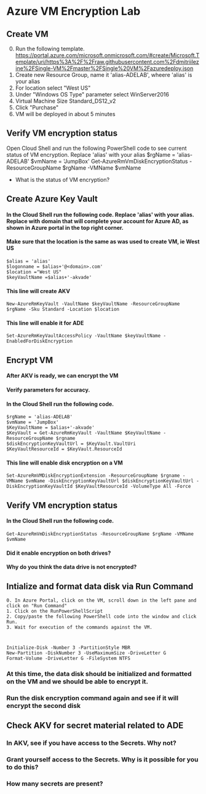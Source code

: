 

# Azure VM Encryption Lab
## Create VM 

0. Run the following template.  https://portal.azure.com/microsoft.onmicrosoft.com/#create/Microsoft.Template/uri/https%3A%2F%2Fraw.githubusercontent.com%2Fdmitriilezine%2FSingle-VM%2Fmaster%2FSingle%20VM%2Fazuredeploy.json
1. Create new Resource Group, name it 'alias-ADELAB', wheere 'alias' is your alias
2. For location select "West US"
3. Under "Windows OS Type" parameter select WinServer2016
4. Virtual Machine Size Standard_DS12_v2
5. Click "Purchase"
6. VM will be deployed in about 5 minutes

## Verify VM encryption status
Open Cloud Shell and run the following PowerShell code to see current status of VM encryption. Replace 'alias' with your alias
	$rgName = 'alias-ADELAB'
	$vmName = 'JumpBox'
	Get-AzureRmVmDiskEncryptionStatus -ResourceGroupName $rgName -VMName $vmName

* What is the status of VM encryption?

## Create Azure Key Vault
#### In the Cloud Shell run the following code. Replace 'alias' with your alias. Replace <domain> with domain that will complete your account for Azure AD, as shown in Azure portal in the top right corner.
#### Make sure that the location is the same as was used to create VM, ie West US
	$alias = 'alias'
	$logonname = $alias+'@<domain>.com'
	$location ="West US"
	$keyVaultName =$alias+'-akvade'

#### This line will create AKV
	New-AzureRmKeyVault -VaultName $keyVaultName -ResourceGroupName $rgName -Sku Standard -Location $location
#### This line will enable it for ADE
	Set-AzureRmKeyVaultAccessPolicy -VaultName $keyVaultName -EnabledForDiskEncryption
 

## Encrypt VM
#### After AKV is ready, we can encrypt the VM
#### Verify parameters for accuracy. 
#### In the Cloud Shell run the following code.

	$rgName = 'alias-ADELAB'
	$vmName = 'JumpBox'
	$KeyVaultName = $alias+'-akvade'
	$KeyVault = Get-AzureRmKeyVault -VaultName $KeyVaultName -ResourceGroupName $rgname
	$diskEncryptionKeyVaultUrl = $KeyVault.VaultUri
	$KeyVaultResourceId = $KeyVault.ResourceId

#### This line will enable disk encryption on a VM
	Set-AzureRmVMDiskEncryptionExtension -ResourceGroupName $rgname -VMName $vmName -DiskEncryptionKeyVaultUrl $diskEncryptionKeyVaultUrl -DiskEncryptionKeyVaultId $KeyVaultResourceId -VolumeType All -Force


## Verify VM encryption status
#### In the Cloud Shell run the following code.
	Get-AzureRmVmDiskEncryptionStatus -ResourceGroupName $rgName -VMName $vmName

#### Did it enable encryption on both drives? 
#### Why do you think the data drive is not encrypted?


## Intialize and format data disk via Run Command
	0. In Azure Portal, click on the VM, scroll down in the left pane and click on "Run Command"
	1. Click on the RunPowerShellScript
	2. Copy/paste the following PowerShell code into the window and click Run.
	3. Wait for execution of the commands against the VM.
#
	Initialize-Disk -Number 3 -PartitionStyle MBR
	New-Partition -DiskNumber 3 -UseMaximumSize -DriveLetter G
	Format-Volume -DriveLetter G -FileSystem NTFS

### At this time, the data disk should be initialized and formatted on the VM and we should be able to encrypt it.
### Run the disk encryption command again and see if it will encrypt the second disk

## Check AKV for secret material related to ADE
### In AKV, see if you have access to the Secrets. Why not?
### Grant yourself access to the Secrets. Why is it possible for you to do this?
### How many secrets are present?


